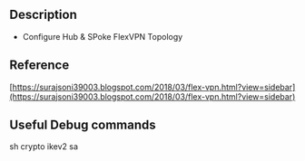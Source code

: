 ## Description

* Configure Hub & SPoke FlexVPN Topology

## Reference

[https://surajsoni39003.blogspot.com/2018/03/flex-vpn.html?view=sidebar](https://surajsoni39003.blogspot.com/2018/03/flex-vpn.html?view=sidebar)


## Useful Debug commands

sh crypto ikev2 sa